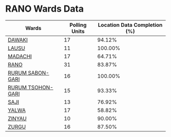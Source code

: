 
# RANO Wards Data

| Wards | Polling Units | Location Data Completion (%) |
| ---- | ----- | ------- |
| [DAWAKI](./wards/4684-dawaki) | 17 | 94.12% |
| [LAUSU](./wards/4685-lausu) | 11 | 100.00% |
| [MADACHI](./wards/4686-madachi) | 17 | 64.71% |
| [RANO](./wards/4687-rano) | 31 | 83.87% |
| [RURUM SABON-GARI](./wards/4688-rurum-sabon-gari) | 16 | 100.00% |
| [RURUM TSOHON-GARI](./wards/4689-rurum-tsohon-gari) | 15 | 93.33% |
| [SAJI](./wards/4690-saji) | 13 | 76.92% |
| [YALWA](./wards/4691-yalwa) | 17 | 58.82% |
| [ZINYAU](./wards/4692-zinyau) | 10 | 90.00% |
| [ZURGU](./wards/4693-zurgu) | 16 | 87.50% |





